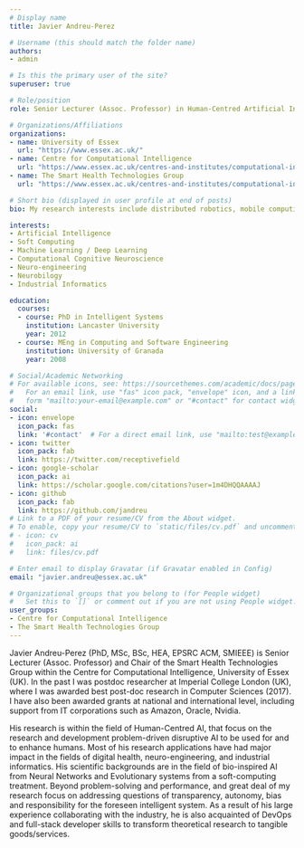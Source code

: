 ```yaml
---
# Display name
title: Javier Andreu-Perez

# Username (this should match the folder name)
authors:
- admin

# Is this the primary user of the site?
superuser: true

# Role/position
role: Senior Lecturer (Assoc. Professor) in Human-Centred Artificial Intelligence.

# Organizations/Affiliations
organizations:
- name: University of Essex
  url: "https://www.essex.ac.uk/"
- name: Centre for Computational Intelligence
  url: "https://www.essex.ac.uk/centres-and-institutes/computational-intelligence"
- name: The Smart Health Technologies Group
  url: "https://www.essex.ac.uk/centres-and-institutes/computational-intelligence/smart-health-technologies-group"

# Short bio (displayed in user profile at end of posts)
bio: My research interests include distributed robotics, mobile computing and programmable matter.

interests:
- Artificial Intelligence
- Soft Computing
- Machine Learning / Deep Learning
- Computational Cognitive Neuroscience
- Neuro-engineering
- Neurobilogy
- Industrial Informatics

education:
  courses:
  - course: PhD in Intelligent Systems
    institution: Lancaster University
    year: 2012
  - course: MEng in Computing and Software Engineering
    institution: University of Granada
    year: 2008

# Social/Academic Networking
# For available icons, see: https://sourcethemes.com/academic/docs/page-builder/#icons
#   For an email link, use "fas" icon pack, "envelope" icon, and a link in the
#   form "mailto:your-email@example.com" or "#contact" for contact widget.
social:
- icon: envelope
  icon_pack: fas
  link: '#contact'  # For a direct email link, use "mailto:test@example.org".
- icon: twitter
  icon_pack: fab
  link: https://twitter.com/receptivefield
- icon: google-scholar
  icon_pack: ai
  link: https://scholar.google.com/citations?user=1m4DHQQAAAAJ
- icon: github
  icon_pack: fab
  link: https://github.com/jandreu
# Link to a PDF of your resume/CV from the About widget.
# To enable, copy your resume/CV to `static/files/cv.pdf` and uncomment the lines below.
# - icon: cv
#   icon_pack: ai
#   link: files/cv.pdf

# Enter email to display Gravatar (if Gravatar enabled in Config)
email: "javier.andreu@essex.ac.uk"

# Organizational groups that you belong to (for People widget)
#   Set this to `[]` or comment out if you are not using People widget.
user_groups:
- Centre for Computational Intelligence
- The Smart Health Technologies Group
---
```

Javier Andreu-Perez (PhD, MSc, BSc, HEA, EPSRC ACM, SMIEEE) is Senior Lecturer (Assoc. Professor) and Chair of the Smart Health Technologies Group within the Centre for Computational Intelligence, University of Essex (UK). In the past I was postdoc researcher at Imperial College London (UK), where I was awarded best post-doc research in Computer Sciences (2017). I have also been awarded grants at national and international level, including support from IT corporations such as Amazon, Oracle, Nvidia. 

His research is within the field of Human-Centred AI, that focus on the research and development problem-driven disruptive AI to be used for and to enhance humans. Most of his research applications have had major impact in the fields of digital health, neuro-engineering, and industrial informatics. His scientific backgrounds are in the field of bio-inspired AI from Neural Networks and Evolutionary systems from a soft-computing treatment. Beyond problem-solving and performance, and great deal of my research focus on addressing questions of transparency, autonomy, bias and responsibility for the foreseen intelligent system. As a result of his large experience collaborating with the industry, he is also acquainted of DevOps and full-stack developer skills to transform theoretical research to tangible goods/services.
